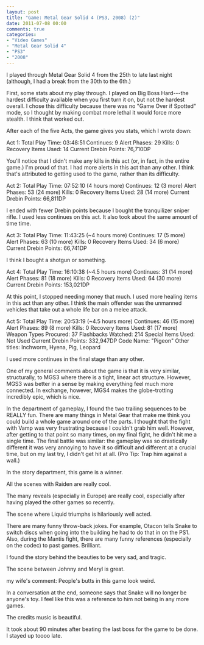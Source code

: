 ```yaml
---
layout: post
title: "Game: Metal Gear Solid 4 (PS3, 2008) (2)"
date: 2011-07-08 00:00
comments: true
categories:
- "Video Games"
- "Metal Gear Solid 4"
- "PS3"
- "2008"
---
```


I played through Metal Gear Solid 4 from the 25th to late last
night (although, I had a break from the 30th to the 6th.)

First, some stats about my play through. I played on Big Boss
Hard---the hardest difficulty available when you first turn it on,
but not the hardest overall. I chose this difficulty because there
was no "Game Over if Spotted" mode, so I thought by making combat
more lethal it would force more stealth. I think that worked
out.

After each of the five Acts, the game gives you stats, which I
wrote down:

Act 1:
Total Play Time: 03:48:51
Continues: 9
Alert Phases: 29
Kills: 0
Recovery Items Used: 14
Current Drebin Points: 76,710DP

You'll notice that I didn't make any kills in this act (or, in
fact, in the entire game.) I'm proud of that. I had more alerts in
this act than any other. I think that's attributed to getting used
to the game, rather than its difficulty.

Act 2:
Total Play Time: 07:52:10 (4 hours more)
Continues: 12 (3 more)
Alert Phases: 53 (24 more)
Kills: 0
Recovery Items Used: 28 (14 more)
Current Drebin Points: 66,811DP

I ended with fewer Drebin points because I bought the tranquilizer
sniper rifle. I used less continues on this act. It also took
about the same amount of time time.

Act 3:
Total Play Time: 11:43:25 (~4 hours more)
Continues: 17 (5 more)
Alert Phases: 63 (10 more)
Kills: 0
Recovery Items Used: 34 (6 more)
Current Drebin Points: 66,741DP

I think I bought a shotgun or something.

Act 4:
Total Play Time: 16:10:38 (~4.5 hours more)
Continues: 31 (14 more)
Alert Phases: 81 (18 more)
Kills: 0
Recovery Items Used: 64 (30 more)
Current Drebin Points: 153,021DP

At this point, I stopped needing money that much. I used more
healing items in this act than any other. I think the main
offender was the unmanned vehicles that take out a whole life bar
on a melee attack.

Act 5:
Total Play Time: 20:53:19 (~4.5 hours more)
Continues: 46 (15 more)
Alert Phases: 89 (8 more)
Kills: 0
Recovery Items Used: 81 (17 more)
Weapon Types Procured: 37
Flashbacks Watched: 214
Special Items Used: Not Used
Current Drebin Points: 332,947DP
Code Name: "Pigeon"
Other titles: Inchworm, Hyena, Pig, Leopard

I used more continues in the final stage than any other.

One of my general comments about the game is that it is very
similar, structurally, to MGS3 where there is a tight, linear act
structure. However, MGS3 was better in a sense by making
everything feel much more connected. In exchange, however, MGS4
makes the globe-trotting incredibly epic, which is nice.

In the department of gameplay, I found the two trailing sequences
to be REALLY fun. There are many things in Metal Gear that make me
think you could build a whole game around one of the parts. I
thought that the fight with Vamp was very frustrating because I
couldn't grab him well. However, after getting to that point so
many times, on my final fight, he didn't hit me a single time. The
final battle was similar: the gameplay was so drastically
different it was very annoying to have it so difficult and
different at a crucial time, but on my last try, I didn't get hit
at all. (Pro Tip: Trap him against a wall.)

In the story department, this game is a winner.

All the scenes with Raiden are really cool.

The many reveals (especially in Europe) are really cool,
especially after having played the other games so recently.

The scene where Liquid triumphs is hilariously well acted.

There are many funny throw-back jokes. For example, Otacon tells
Snake to switch discs when going into the building he had to do
that in on the PS1. Also, during the Mantis fight, there are many
funny references (especially on the codec) to past
games. Brilliant.

I found the story behind the beauties to be very sad, and
tragic.

The scene between Johnny and Meryl is great.

my wife's comment: People's butts in this game look weird.

In a conversation at the end, someone says that Snake will no
longer be anyone's toy. I feel like this was a reference to him
not being in any more games.

The credits music is beautiful.

It took about 90 minutes after beating the last boss for the game
to be done. I stayed up toooo late.
